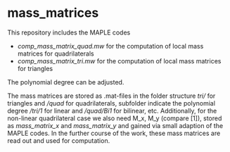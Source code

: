 # mass_matrices

This repository includes the MAPLE codes

* _comp_mass_matrix_quad.mw_ for the computation of local mass matrices for quadrilaterals
* _comp_mass_matrix_tri.mw_ for the computation of local mass matrices for triangles

The polynomial degree can be adjusted.

The mass matrices are stored as .mat-files in the folder structure _tri/_ for triangles and _/quad_ for quadrilaterals, subfolder indicate the polynomial degree _/tri/1_  for linear and _/quad/Bi1_ for bilinear, etc.
Additionally, for the non-linear quadrilateral case we also need M_x, M_y (compare [1]), stored as _mass_matrix_x_ and _mass_matrix_y_ and gained via small adaption of the MAPLE codes.
In the further course of the work, these mass matrices are read out and used for computation.
